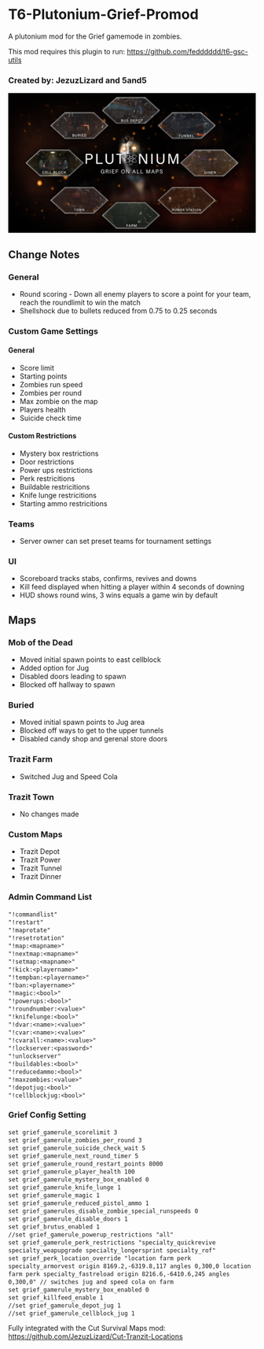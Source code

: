 # T6-Plutonium-Grief-Promod
A plutonium mod for the Grief gamemode in zombies.

This mod requires this plugin to run: https://github.com/fedddddd/t6-gsc-utils

### Created by: JezuzLizard and 5and5

![Screenshot](Grief_on_all_maps.png)

## Change Notes

### General 
* Round scoring - Down all enemy players to score a point for your team, reach the roundlimit to win the match
* Shellshock due to bullets reduced from 0.75 to 0.25 seconds

### Custom Game Settings
#### General
* Score limit
* Starting points
* Zombies run speed
* Zombies per round
* Max zombie on the map
* Players health
* Suicide check time

#### Custom Restrictions
* Mystery box restrictions
* Door restrictions
* Power ups restrictions
* Perk restricitions
* Buildable restricitions
* Knife lunge restricitions
* Starting ammo restricitions

### Teams
* Server owner can set preset teams for tournament settings

### UI
* Scoreboard tracks stabs, confirms, revives and downs
* Kill feed displayed when hitting a player within 4 seconds of downing
* HUD shows round wins, 3 wins equals a game win by default

## Maps

### Mob of the Dead
* Moved initial spawn points to east cellblock
* Added option for Jug
* Disabled doors leading to spawn
* Blocked off hallway to spawn

### Buried
* Moved initial spawn points to Jug area
* Blocked off ways to get to the upper tunnels
* Disabled candy shop and gerenal store doors

### Trazit Farm
* Switched Jug and Speed Cola

### Trazit Town
* No changes made

### Custom Maps
* Trazit Depot
* Trazit Power
* Trazit Tunnel
* Trazit Dinner

### Admin Command List
```
"!commandlist"
"!restart"
"!maprotate"
"!resetrotation"
"!map:<mapname>"
"!nextmap:<mapname>"
"!setmap:<mapname>"
"!kick:<playername>"
"!tempban:<playername>"
"!ban:<playername>"
"!magic:<bool>"
"!powerups:<bool>"
"!roundnumber:<value>"
"!knifelunge:<bool>"
"!dvar:<name>:<value>"
"!cvar:<name>:<value>"
"!cvarall:<name>:<value>"
"!lockserver:<password>"
"!unlockserver"
"!buildables:<bool>"
"!reducedammo:<bool>"
"!maxzombies:<value>"
"!depotjug:<bool>"
"!cellblockjug:<bool>"
```

### Grief Config Setting
```
set grief_gamerule_scorelimit 3
set grief_gamerule_zombies_per_round 3
set grief_gamerule_suicide_check_wait 5
set grief_gamerule_next_round_timer 5
set grief_gamerule_round_restart_points 8000
set grief_gamerule_player_health 100
set grief_gamerule_mystery_box_enabled 0
set grief_gamerule_knife_lunge 1
set grief_gamerule_magic 1
set grief_gamerule_reduced_pistol_ammo 1
set grief_gamerules_disable_zombie_special_runspeeds 0
set grief_gamerule_disable_doors 1
set grief_brutus_enabled 1
//set grief_gamerule_powerup_restrictions "all"
set grief_gamerule_perk_restrictions "specialty_quickrevive specialty_weapupgrade specialty_longersprint specialty_rof"
set grief_perk_location_override "location farm perk specialty_armorvest origin 8169.2,-6319.8,117 angles 0,300,0 location farm perk specialty_fastreload origin 8216.6,-6410.6,245 angles 0,300,0" // switches jug and speed cola on farm
set grief_gamerule_mystery_box_enabled 0
set grief_killfeed_enable 1
//set grief_gamerule_depot_jug 1
//set grief_gamerule_cellblock_jug 1
```

Fully integrated with the Cut Survival Maps mod: https://github.com/JezuzLizard/Cut-Tranzit-Locations
